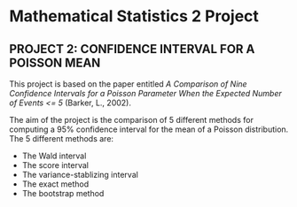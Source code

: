 # Mathematical Statistics 2 Project
## PROJECT 2: CONFIDENCE INTERVAL FOR A POISSON MEAN

This project is based on the paper entitled *A Comparison of Nine Confidence Intervals for a Poisson Parameter When the Expected Number of Events  <= 5* (Barker, L., 2002). 

The aim of the project is the comparison of 5 different methods for computing a 95% confidence interval for the mean of a Poisson distribution. The 5 different methods are:
* The Wald interval
* The score interval
* The variance-stablizing interval
* The exact method
* The bootstrap method

